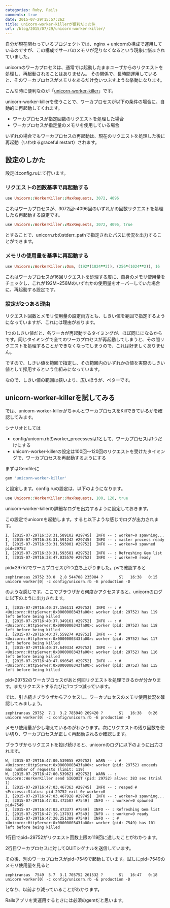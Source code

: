 ```yaml
---
categories: Ruby, Rails
comments: true
date: 2015-07-29T15:57:26Z
title: unicorn-worker-killerが便利だった件
url: /blog/2015/07/29/unicorn-worker-killer/
---
```


自分が現在関わっているプロジェクトでは、nginx + unicornの構成で運用しているのですが、この構成でサーバのメモリが足りなくなるという現象に悩まされていました。

unicornのワーカプロセスは、通常では起動したままユーザからのリクエストを処理し、再起動されることはありません。
その関係で、長時間運用していると、そのワーカプロセスがメモリをあるだけ食いつぶすような挙動になります。

こんな時に便利なのが「[unicorn-worker-killer](https://github.com/kzk/unicorn-worker-killer)」です。

unicorn-worker-killerを使うことで、ワーカプロセスが以下の条件の場合に、自動的に再起動してくれます。

- ワーカプロセスが指定回数のリクエストを処理した場合
- ワーカプロセスが指定量のメモリを使用している場合

いずれの場合でもワーカプロセスの再起動は、現在のリクエストを処理した後に再起動（いわゆるgraceful restart）されます。

## 設定のしかた

設定はconfig.ruにて行います。

### リクエストの回数基準で再起動する

``` ruby
use Unicorn::WorkerKiller::MaxRequests, 3072, 4096
```

これはワーカプロセスが、3072回~4096回のいずれかの回数リクエストを処理したら再起動する設定です。

``` ruby
use Unicorn::WorkerKiller::MaxRequests, 3072, 4096, true
```

とすることで、unicorn.rbのstderr_pathで指定されたパスに状況を出力することができます。

### メモリの使用量を基準に再起動する

``` ruby
use Unicorn::WorkerKiller::Oom, (192*(1024**2)), (256*(1024**2)), 16
```

これはワーカプロセスが16回リクエストを処理する度に、自身のメモリ使用量をチェックし、これが192M~256Mのいずれかの使用量をオーバーしていた場合に、再起動する設定です。

### 設定が2つある理由

リクエスト回数とメモリ使用量の設定両方とも、しきい値を範囲で指定するようになっていますが、これには理由があります。

1つのしきい値だと、各ワーカが再起動するタイミングが、ほぼ同じになるからです。同じタイミングで全てのワーカプロセスが再起動してしまうと、その間リクエストを処理することができなくなってしまうので、これは好ましくありません。

ですので、しきい値を範囲で指定し、その範囲内のいずれかの値を実際のしきい値として採用するという仕組みになっています。

なので、しきい値の範囲は狭いより、広いほうが、ベターです。

## unicorn-worker-killerを試してみる
では、unicorn-worker-killerがちゃんとワーカプロセスをKillできているかを確認してみます。

シナリオとしては

- config/unicorn.rbのworker_processesは1として、ワーカプロセスは1つだけにする
- unicorn-worker-killerの設定は100回〜120回のリクエストを受けたタイミングで、ワーカプロセスを再起動するようにする

まずはGemfileに

``` ruby
gem 'unicorn-worker-killer'
```

と設定します。config.ruの設定は、以下のようになります。

``` ruby
use Unicorn::WorkerKiller::MaxRequests, 100, 120, true
```

unicorn-worker-killerの詳細なログを出力するように設定しておきます。

この設定でunicornを起動します。すると以下ような感じでログが出力されます。

```
I, [2015-07-29T16:38:31.589102 #29745]  INFO -- : worker=0 spawning...
I, [2015-07-29T16:38:31.591242 #29745]  INFO -- : master process ready
I, [2015-07-29T16:38:31.593001 #29752]  INFO -- : worker=0 spawned pid=29752
I, [2015-07-29T16:38:31.593581 #29752]  INFO -- : Refreshing Gem list
I, [2015-07-29T16:38:47.035570 #29752]  INFO -- : worker=0 ready
```

pid=29752でワーカプロセスが1つ立ち上がりました。psで確認すると

```
zephiransas 29752 30.0  2.8 544708 235984 ?       Sl   16:38   0:15 unicorn worker[0] -c config/unicorn.rb -E production -D  
```

のような感じです。ここでブラウザから何度かアクセスすると、unicornのログに以下のように出力されます。

```
I, [2015-07-29T16:40:37.156111 #29752]  INFO -- : #<Unicorn::HttpServer:0x0000000343fa00>: worker (pid: 29752) has 119 left before being killed
I, [2015-07-29T16:40:37.349161 #29752]  INFO -- : #<Unicorn::HttpServer:0x0000000343fa00>: worker (pid: 29752) has 118 left before being killed
I, [2015-07-29T16:40:37.559274 #29752]  INFO -- : #<Unicorn::HttpServer:0x0000000343fa00>: worker (pid: 29752) has 117 left before being killed
I, [2015-07-29T16:40:37.649334 #29752]  INFO -- : #<Unicorn::HttpServer:0x0000000343fa00>: worker (pid: 29752) has 116 left before being killed
I, [2015-07-29T16:40:47.690545 #29752]  INFO -- : #<Unicorn::HttpServer:0x0000000343fa00>: worker (pid: 29752) has 115 left before being killed
```

pid=29752のワーカプロセスがあと何回リクエストを処理できるかが分かります。またリクエストするたびに1つづつ減っています。

では、引き続きブラウザからアクセスし、ワーカプロセスのメモリ使用状況を確認してみましょう。

```
zephiransas 29752  7.1  3.2 785940 269420 ?       Sl   16:38   0:26 unicorn worker[0] -c config/unicorn.rb -E production -D
```

メモリ使用量が少し増えているのがわかります。次にリクエストの残り回数を使い切り、ワーカプロセスが正しく再起動されるか確認します。

ブラウザからリクエストを投げ続けると、unicornのログに以下のように出力されます。

```
W, [2015-07-29T16:47:00.539055 #29752]  WARN -- : #<Unicorn::HttpServer:0x0000000343fa00>: worker (pid: 29752) exceeds max number of requests (limit: 119)
W, [2015-07-29T16:47:00.539621 #29752]  WARN -- : Unicorn::WorkerKiller send SIGQUIT (pid: 29752) alive: 383 sec (trial 1)
I, [2015-07-29T16:47:03.467363 #29745]  INFO -- : reaped #<Process::Status: pid 29752 exit 0> worker=0
I, [2015-07-29T16:47:03.467928 #29745]  INFO -- : worker=0 spawning...
I, [2015-07-29T16:47:03.472507 #7549]  INFO -- : worker=0 spawned pid=7549
I, [2015-07-29T16:47:03.473377 #7549]  INFO -- : Refreshing Gem list
I, [2015-07-29T16:47:19.137831 #7549]  INFO -- : worker=0 ready
I, [2015-07-29T16:47:20.251309 #7549]  INFO -- : #<Unicorn::HttpServer:0x0000000343fa00>: worker (pid: 7549) has 101 left before being killed
```

1行目でpid=29752がリクエスト回数上限の119回に達したことがわかります。

2行目ワーカプロセスに対してQUITシグナルを送信しています。

その後、別のワーカプロセスがpid=7549で起動しています。試しにpid=7549のメモリ使用量を見ると

```
zephiransas  7549  5.7  3.1 705752 261532 ?       Sl   16:47   0:18 unicorn worker[0] -c config/unicorn.rb -E production -D
```

となり、以前より減っていることがわかります。

Railsアプリを実運用するときには必須のgemだと思います。

